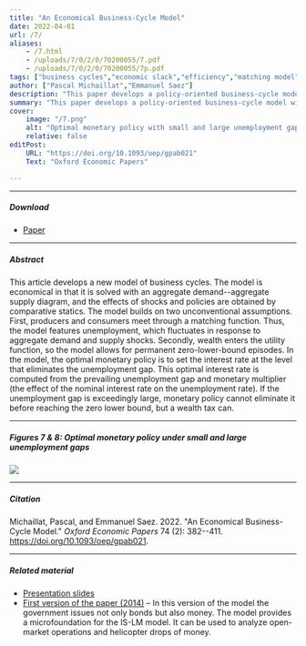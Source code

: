```yaml
---
title: "An Economical Business-Cycle Model" 
date: 2022-04-01
url: /7/
aliases:
    - /7.html
    - /uploads/7/0/2/0/70200055/7.pdf
    - /uploads/7/0/2/0/70200055/7p.pdf
tags: ["business cycles","economic slack","efficiency","matching model","monetary policy","optimal control","price rigidity","social psychology","stabilization policy","sufficient statistics","unemployment gap","wealth in the utility"]
author: ["Pascal Michaillat","Emmanuel Saez"]
description: "This paper develops a policy-oriented business-cycle model with fluctuating unemployment and long zero-lower-bound episodes. Published in OEP, 2022." 
summary: "This paper develops a policy-oriented business-cycle model with fluctuating unemployment and long zero-lower-bound episodes. The innovations are that producers and consumers meet through a matching function, and wealth enters the utility function." 
cover:
    image: "/7.png"
    alt: "Optimal monetary policy with small and large unemployment gaps"
    relative: false
editPost:
    URL: "https://doi.org/10.1093/oep/gpab021"
    Text: "Oxford Economic Papers"

---
```


---

##### Download

+ [Paper](/7.pdf)

---

##### Abstract

This article develops a new model of business cycles. The model is economical in that it is solved with an aggregate demand--aggregate supply diagram, and the effects of shocks and policies are obtained by comparative statics. The model builds on two unconventional assumptions. First, producers and consumers meet through a matching function. Thus, the model features unemployment, which fluctuates in response to aggregate demand and supply shocks. Secondly, wealth enters the utility function, so the model allows for permanent zero-lower-bound episodes. In the model, the optimal monetary policy is to set the interest rate at the level that eliminates the unemployment gap. This optimal interest rate is computed from the prevailing unemployment gap and monetary multiplier (the effect of the nominal interest rate on the unemployment rate). If the unemployment gap is exceedingly large, monetary policy cannot eliminate it before reaching the zero lower bound, but a wealth tax can.

---

##### Figures 7 & 8:  Optimal monetary policy under small and large unemployment gaps

![](/7f.png)

---

##### Citation

Michaillat, Pascal, and Emmanuel Saez. 2022. "An Economical Business-Cycle Model." *Oxford Economic Papers* 74 (2): 382--411. https://doi.org/10.1093/oep/gpab021.

---

##### Related material

+ [Presentation slides](/7p.pdf)
+ [First version of the paper (2014)](https://doi.org/10.3386/w19777) – In this version of the model the government issues not only bonds but also money. The model provides a microfoundation for the IS-LM model. It can be used to analyze open-market operations and helicopter drops of money.

